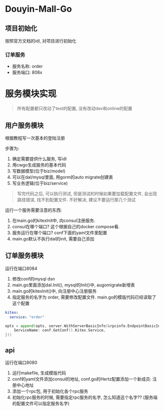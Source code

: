 # Douyin-Mall-Go

## 项目初始化
按照官方文档的idl, 对项目进行初始化


### 订单服务
* 服务名称: order
* 服务端口: 808x

# 服务模块实现
> 所有配置都只改动了test的配置, 没有改动dev和online的配置

## 用户服务模块
根据教程写一次基本的登陆注册

步骤为: 
1. 确定需要提供什么服务, 写idl
2. 用cwgo生成服务的基本代码
3. 写数据模型(位于biz/model)
4. 可以在dal/mysql里面, 用gorm的auto migrate创建表
4. 写业务逻辑(位于biz/service)

> 写完代码之后, 可以执行测试, 但是测试的时候如果要加载配置文件, 会出现路径错误, 找不到配置文件. 不好解决, 建议不要运行那几个测试

运行一个服务需要注意的东西:
1. 在main.go的kitexInit中, 向consul注册服务. 
2. consul在哪个端口? 这个根据自己的docker compose看.
3. 服务运行在哪个端口? conf下面的yaml文件里配置
4. main.go默认不执行dal的init, 需要自己添加

## 订单服务模块
运行在端口8084
1. 修改conf的mysql dsn
2. main.go里面添加dal.Init(), mysql的Init()中, augomigrate新增表
3. main.go的kitexInit()中, 向注册中心注册服务
4. 指定服务的名字为 order, 需要修改配置文件. main.go的模版代码已经读取了这个配置

```yaml
kitex:
  service: "order"
```

```go
opts = append(opts, server.WithServerBasicInfo(&rpcinfo.EndpointBasicInfo{
    ServiceName: conf.GetConf().Kitex.Service,
}))
```


## api
运行在端口8080
1. 运行makefile, 生成模版代码
2. conf的yaml文件添加consul的地址, conf.go的Hertz配置添加一个新成员: 注册中心地址
3. 添加一个rpc包, 用于初始化各个rpc服务
4. 初始化rpc服务的时候, 需要指定rpc服务的名字, 怎么知道这个名字?? (服务端的配置文件可以指定服务名字)
